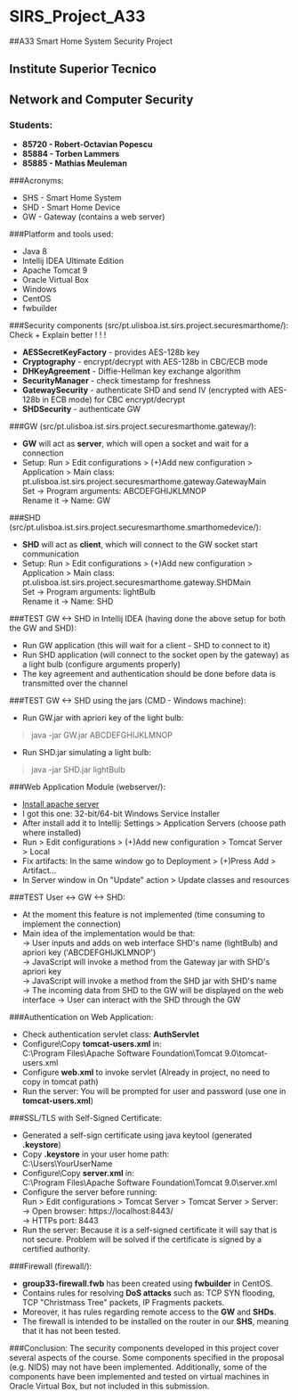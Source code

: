 # SIRS_Project_A33
##A33 Smart Home System Security Project <br />
## Institute Superior Tecnico
## Network and Computer Security
### Students:
- <b>85720 - Robert-Octavian Popescu</b>
- <b>85884 - Torben Lammers</b>
- <b>85885 - Mathias Meuleman</b>

###Acronyms:
- SHS - Smart Home System
- SHD - Smart Home Device
- GW - Gateway (contains a web server)

###Platform and tools used:
- Java 8
- Intellij IDEA Ultimate Edition
- Apache Tomcat 9
- Oracle Virtual Box
- Windows
- CentOS
- fwbuilder

###Security components (src/pt.ulisboa.ist.sirs.project.securesmarthome/): Check + Explain better ! ! !
- <b>AESSecretKeyFactory</b> - provides AES-128b key
- <b>Cryptography</b> - encrypt/decrypt with AES-128b in CBC/ECB mode
- <b>DHKeyAgreement</b> - Diffie-Hellman key exchange algorithm
- <b>SecurityManager</b> - check timestamp for freshness 
- <b>GatewaySecurity</b> - authenticate SHD and send IV (encrypted with AES-128b in ECB mode) for CBC encrypt/decrypt
- <b>SHDSecurity</b> - authenticate GW 

###GW (src/pt.ulisboa.ist.sirs.project.securesmarthome.gateway/):
- <b>GW</b> will act as <b>server</b>, which will open a socket and wait for a connection
- Setup: Run > Edit configurations > (+)Add new configuration > Application > Main class: <br />
pt.ulisboa.ist.sirs.project.securesmarthome.gateway.GatewayMain <br />
Set -> Program arguments: ABCDEFGHIJKLMNOP <br />
Rename it -> Name: GW

###SHD (src/pt.ulisboa.ist.sirs.project.securesmarthome.smarthomedevice/):
- <b>SHD</b> will act as <b>client</b>, which will connect to the GW socket start communication
- Setup: Run > Edit configurations > (+)Add new configuration > Application > Main class: <br />
pt.ulisboa.ist.sirs.project.securesmarthome.gateway.SHDMain <br />
Set -> Program arguments: lightBulb <br />
Rename it -> Name: SHD

###TEST GW <-> SHD in Intellij IDEA (having done the above setup for both the GW and SHD):
- Run GW application (this will wait for a client - SHD to connect to it)
- Run SHD application (will connect to the socket open by the gateway) as a light bulb
(configure arguments properly)
- The key agreement and authentication should be done before data is transmitted over the channel

###TEST GW <-> SHD using the jars (CMD - Windows machine):
- Run GW.jar with apriori key of the light bulb:
> java -jar GW.jar ABCDEFGHIJKLMNOP
- Run SHD.jar simulating a light bulb:
> java -jar SHD.jar lightBulb

###Web Application Module (webserver/):
- [Install apache server](https://tomcat.apache.org/download-90.cgi) 
- I got this one: 32-bit/64-bit Windows Service Installer
- After install add it to Intellij: Settings > Application Servers (choose path where installed)
- Run > Edit configurations > (+)Add new configuration > Tomcat Server > Local
- Fix artifacts: In the same window go to Deployment > (+)Press Add > Artifact... 
- In Server window in On "Update" action > Update classes and resources

###TEST User <-> GW <-> SHD:
- At the moment this feature is not implemented (time consuming to implement the connection)
- Main idea of the implementation would be that: <br />
-> User inputs and adds on web interface SHD's name (lightBulb) and apriori key ('ABCDEFGHIJKLMNOP') <br />
-> JavaScript will invoke a method from the Gateway jar with SHD's apriori key <br />
-> JavaScript will invoke a method from the SHD jar with SHD's name <br />
-> The incoming data from SHD to the GW will be displayed on the web interface
-> User can interact with the SHD through the GW

###Authentication on Web Application:
- Check authentication servlet class: <b>AuthServlet</b>
- Configure\Copy <b>tomcat-users.xml</b> in: <br />
C:\Program Files\Apache Software Foundation\Tomcat 9.0\tomcat-users.xml
- Configure <b>web.xml</b> to invoke servlet (Already in project, no need to copy in tomcat path)
- Run the server: You will be prompted for user and password (use one in <b>tomcat-users.xml</b>)

###SSL/TLS with Self-Signed Certificate:
- Generated a self-sign certificate using java keytool (generated <b>.keystore</b>)
- Copy <b>.keystore</b> in your user home path: <br />
C:\Users\YourUserName
- Configure\Copy <b>server.xml</b> in: <br />
C:\Program Files\Apache Software Foundation\Tomcat 9.0\server.xml
- Configure the server before running: <br />
Run > Edit configurations > Tomcat Server > Tomcat Server > Server: <br />
-> Open browser: https://localhost:8443/ <br />
-> HTTPs port: 8443
- Run the server: Because it is a self-signed certificate it will say that is not secure. 
Problem will be solved if the certificate is signed by a certified authority.

###Firewall (firewall/):
- <b>group33-firewall.fwb</b> has been created using <b>fwbuilder</b> in CentOS.
- Contains rules for resolving <b>DoS attacks</b> such as: TCP SYN flooding, TCP "Christmass Tree" packets, IP Fragments packets.
- Moreover, it has rules regarding remote access to the <b>GW</b> and <b>SHDs</b>.
- The firewall is intended to be installed on the router in our <b>SHS</b>, meaning that it has not been tested.

###Conclusion:
The security components developed in this project cover several aspects of the course. Some components specified in 
the proposal (e.g. NIDS) may not have been implemented. Additionally, some of the components have been implemented 
and tested on virtual machines in Oracle Virtual Box, but not included in this submission.